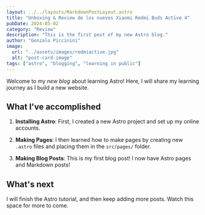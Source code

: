 ```yaml
---
layout: ../../layouts/MarkdownPostLayout.astro
title: "Unboxing & Review de los nuevos Xiaomi Redmi Buds Active 4"
pubDate: 2024-05-02
category: "Review"
description: "This is the first post of my new Astro blog."
author: "Gonzalo Piccinini"
image:
  url: "../assets/images/redmiactive.jpg"
  alt: "post-card-image"
tags: ["astro", "blogging", "learning in public"]
---
```


Welcome to my _new blog_ about learning Astro! Here, I will share my learning journey as I build a new website.

## What I've accomplished

1. **Installing Astro**: First, I created a new Astro project and set up my online accounts.

2. **Making Pages**: I then learned how to make pages by creating new `.astro` files and placing them in the `src/pages/` folder.

3. **Making Blog Posts**: This is my first blog post! I now have Astro pages and Markdown posts!

## What's next

I will finish the Astro tutorial, and then keep adding more posts. Watch this space for more to come.
